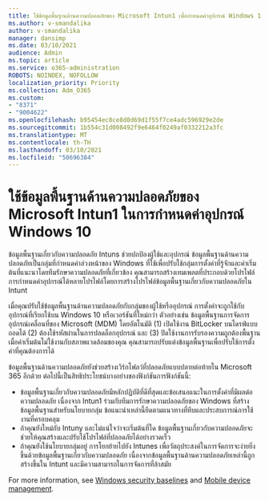 ```yaml
---
title: ใช้ข้อมูลพื้นฐานด้านความปลอดภัยของ Microsoft Intun1 เพื่อกําหนดค่าอุปกรณ์ Windows 10
ms.author: v-smandalika
author: v-smandalika
manager: dansimp
ms.date: 03/10/2021
audience: Admin
ms.topic: article
ms.service: o365-administration
ROBOTS: NOINDEX, NOFOLLOW
localization_priority: Priority
ms.collection: Adm_O365
ms.custom:
- "8371"
- "9004622"
ms.openlocfilehash: b95454ec8ce8d0d69d1f55f7ce4adc596929e2de
ms.sourcegitcommit: 1b554c31d008492f9e6464f0249af0332212a3fc
ms.translationtype: MT
ms.contentlocale: th-TH
ms.lasthandoff: 03/10/2021
ms.locfileid: "50696384"
---
```

# <a name="use-the-microsoft-intune-security-baselines-for-configuring-windows-10-devices"></a>ใช้ข้อมูลพื้นฐานด้านความปลอดภัยของ Microsoft Intun1 ในการกําหนดค่าอุปกรณ์ Windows 10

ข้อมูลพื้นฐานเกี่ยวกับความปลอดภัย Intuns ช่วยปกป้องผู้ใช้และอุปกรณ์ ข้อมูลพื้นฐานด้านความปลอดภัยเป็นกลุ่มที่กําหนดค่าล่วงหน้าของ Windows ที่ใช้เพื่อปรับใช้กลุ่มการตั้งค่าที่รู้จักและค่าเริ่มต้นที่แนะนาโดยทีมรักษาความปลอดภัยที่เกี่ยวข้อง คุณสามารถสร้างเทมเพลตที่ประกอบด้วยโปรไฟล์การกําหนดค่าอุปกรณ์ได้หลายโปรไฟล์โดยการสร้างโปรไฟล์ข้อมูลพื้นฐานเกี่ยวกับความปลอดภัยใน Intunt

เมื่อคุณปรับใช้ข้อมูลพื้นฐานด้านความปลอดภัยกับกลุ่มของผู้ใช้หรืออุปกรณ์ การตั้งค่าจะถูกใช้กับอุปกรณ์ที่เรียกใช้บน Windows 10 หรือเวอร์ชันที่ใหม่กว่า ตัวอย่างเช่น ข้อมูลพื้นฐานการจัดการอุปกรณ์เคลื่อนที่ของ Microsoft (MDM) โดยอัตโนมัติ (1) เปิดใช้งาน BitLocker บนไดรฟ์แบบถอดได้ (2) ต้องใช้รหัสผ่านในการปลดล็อกอุปกรณ์ และ (3) ปิดใช้งานการรับรองความถูกต้องพื้นฐาน เมื่อค่าเริ่มต้นไม่ใช้งานกับสภาพแวดล้อมของคุณ คุณสามารถปรับแต่งข้อมูลพื้นฐานเพื่อปรับใช้การตั้งค่าที่คุณต้องการได้

ข้อมูลพื้นฐานด้านความปลอดภัยยังช่วยสร้างเวิร์กโฟลว์ที่ปลอดภัยแบบปลายต่อท้ายใน Microsoft 365 อีกด้วย ต่อไปนี้เป็นสิทธิประโยชน์บางอย่างของฟังก์ชันการฟังก์ชันนี้:
- ข้อมูลพื้นฐานเกี่ยวกับความปลอดภัยมีหลักปฏิบัติที่ดีที่สุดและข้อเสนอแนะในการตั้งค่าที่มีผลต่อความปลอดภัย เนื่องจาก Intun1 ร่วมกับทีมการรักษาความปลอดภัยของ Windows ที่สร้างข้อมูลพื้นฐานสําหรับนโยบายกลุ่ม ข้อแนะนําเหล่านี้ยึดตามแนวทางที่ทึบและประสบการณ์การใช้งานที่ครอบคลุม
- ถ้าคุณยังใหม่กับ Intuny และไม่แน่ใจว่าจะเริ่มต้นที่ใด ข้อมูลพื้นฐานเกี่ยวกับความปลอดภัยจะช่วยให้คุณสร้างและปรับใช้โปรไฟล์ที่ปลอดภัยได้อย่างรวดเร็ว
- ถ้าคุณยังใช้นโยบายกลุ่มอยู่ การโยกย้ายไปยัง Intunes เพื่อวัตถุประสงค์ในการจัดการจะง่ายยิ่งขึ้นด้วยข้อมูลพื้นฐานเกี่ยวกับความปลอดภัย เนื่องจากข้อมูลพื้นฐานด้านความปลอดภัยเหล่านี้ถูกสร้างขึ้นใน Intunt และมีความสามารถในการจัดการที่ล้าสมัย

For more information, see [Windows security baselines](https://docs.microsoft.com/windows/security/threat-protection/windows-security-baselines) and [Mobile device management](https://docs.microsoft.com/windows/client-management/mdm/).
